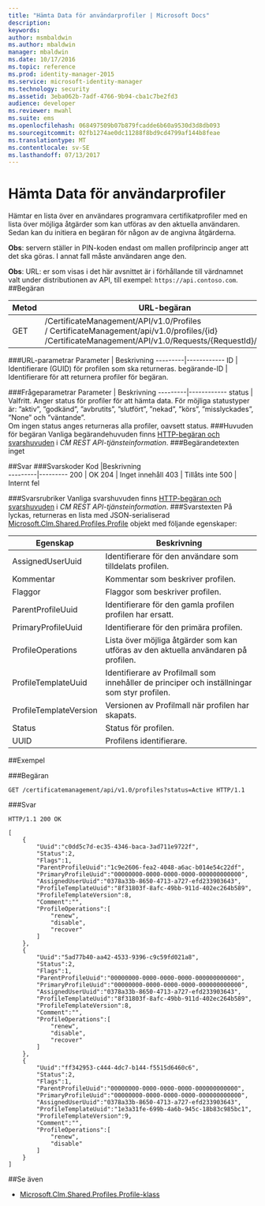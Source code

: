 ```yaml
---
title: "Hämta Data för användarprofiler | Microsoft Docs"
description: 
keywords: 
author: msmbaldwin
ms.author: mbaldwin
manager: mbaldwin
ms.date: 10/17/2016
ms.topic: reference
ms.prod: identity-manager-2015
ms.service: microsoft-identity-manager
ms.technology: security
ms.assetid: 3eba062b-7adf-4766-9b94-cba1c7be2fd3
audience: developer
ms.reviewer: mwahl
ms.suite: ems
ms.openlocfilehash: 068497509b07b879fcadde6b60a9530d3d8db093
ms.sourcegitcommit: 02fb1274ae0dc11288f8bd9cd4799af144b8feae
ms.translationtype: MT
ms.contentlocale: sv-SE
ms.lasthandoff: 07/13/2017
---
```

# <a name="get-profile-data"></a>Hämta Data för användarprofiler
Hämtar en lista över en användares programvara certifikatprofiler med en lista över möjliga åtgärder som kan utföras av den aktuella användaren. Sedan kan du initiera en begäran för någon av de angivna åtgärderna.

**Obs**: servern ställer in PIN-koden endast om mallen profilprincip anger att det ska göras. I annat fall måste användaren ange den.

**Obs**: URL: er som visas i det här avsnittet är i förhållande till värdnamnet valt under distributionen av API, till exempel: `https://api.contoso.com`.
##<a name="request"></a>Begäran


Metod  |URL-begäran  
---------|---------
GET     |/CertificateManagement/API/v1.0/Profiles<br/>/ CertificateManagement/api/v1.0/profiles/{id} <br/>/CertificateManagement/API/v1.0/Requests/{RequestId}/Profiles

###<a name="url-parameters"></a>URL-parametrar
Parameter | Beskrivning
---------|------------
ID | Identifierare (GUID) för profilen som ska returneras.
begärande-ID | Identifierare för att returnera profiler för begäran.

###<a name="query-parameters"></a>Frågeparametrar
Parameter | Beskrivning
---------|------------
status | Valfritt. Anger status för profiler för att hämta data. För möjliga statustyper är: ”aktiv”, ”godkänd”, ”avbrutits”, ”slutfört”, ”nekad”, ”körs”, ”misslyckades”, ”None” och ”väntande”. <br/>Om ingen status anges returneras alla profiler, oavsett status.
###<a name="request-headers"></a>Huvuden för begäran
Vanliga begärandehuvuden finns [HTTP-begäran och svarshuvuden](certificate-management-rest-api-service-details.md#http-request-and-response-headers) i *CM REST API-tjänsteinformation*.
###<a name="request-body"></a>Begärandetexten
inget

##<a name="response"></a>Svar
###<a name="response-codes"></a>Svarskoder
Kod  |Beskrivning  
---------|---------
200 | OK
204 | Inget innehåll
403 | Tillåts inte
500 | Internt fel

###<a name="response-headers"></a>Svarsrubriker
Vanliga svarshuvuden finns [HTTP-begäran och svarshuvuden](certificate-management-rest-api-service-details.md#http-request-and-response-headers) i *CM REST API-tjänsteinformation*.
###<a name="response-body"></a>Svarstexten
På lyckas, returneras en lista med JSON-serialiserad [Microsoft.Clm.Shared.Profiles.Profile](https://msdn.microsoft.com/library/microsoft.clm.shared.profiles.profile.aspx) objekt med följande egenskaper:

Egenskap | Beskrivning
---------|------------
AssignedUserUuid | Identifierare för den användare som tilldelats profilen.
Kommentar | Kommentar som beskriver profilen.
Flaggor | Flaggor som beskriver profilen.
ParentProfileUuid | Identifierare för den gamla profilen profilen har ersatt.
PrimaryProfileUuid | Identifierare för den primära profilen.
ProfileOperations | Lista över möjliga åtgärder som kan utföras av den aktuella användaren på profilen.
ProfileTemplateUuid | Identifierare av Profilmall som innehåller de principer och inställningar som styr profilen.
ProfileTemplateVersion | Versionen av Profilmall när profilen har skapats.
Status | Status för profilen.
UUID | Profilens identifierare.


##<a name="example"></a>Exempel

###<a name="request"></a>Begäran
```
GET /certificatemanagement/api/v1.0/profiles?status=Active HTTP/1.1
```
###<a name="response"></a>Svar
```
HTTP/1.1 200 OK

[
    {
        "Uuid":"c0dd5c7d-ec35-4346-baca-3ad711e9722f",
        "Status":2,
        "Flags":1,
        "ParentProfileUuid":"1c9e2606-fea2-4048-a6ac-b014e54c22df",
        "PrimaryProfileUuid":"00000000-0000-0000-0000-000000000000",
        "AssignedUserUuid":"0378a33b-8650-4713-a727-efd233903643",
        "ProfileTemplateUuid":"8f31803f-8afc-49bb-911d-402ec264b589",
        "ProfileTemplateVersion":8,
        "Comment":"",
        "ProfileOperations":[
            "renew",
            "disable",
            "recover"
        ]
    },
    {
        "Uuid":"5ad77b40-aa42-4533-9396-c9c59fd021a8",
        "Status":2,
        "Flags":1,
        "ParentProfileUuid":"00000000-0000-0000-0000-000000000000",
        "PrimaryProfileUuid":"00000000-0000-0000-0000-000000000000",
        "AssignedUserUuid":"0378a33b-8650-4713-a727-efd233903643",
        "ProfileTemplateUuid":"8f31803f-8afc-49bb-911d-402ec264b589",
        "ProfileTemplateVersion":8,
        "Comment":"",
        "ProfileOperations":[
            "renew",
            "disable",
            "recover"
        ]
    },
    {
        "Uuid":"ff342953-c444-4dc7-b144-f5515d6460c6",
        "Status":2,
        "Flags":1,
        "ParentProfileUuid":"00000000-0000-0000-0000-000000000000",
        "PrimaryProfileUuid":"00000000-0000-0000-0000-000000000000",
        "AssignedUserUuid":"0378a33b-8650-4713-a727-efd233903643",
        "ProfileTemplateUuid":"1e3a31fe-699b-4a6b-945c-18b83c985bc1",
        "ProfileTemplateVersion":9,
        "Comment":"",
        "ProfileOperations":[
            "renew",
            "disable"
        ]
    }
]
```       
##<a name="see-also"></a>Se även

- [Microsoft.Clm.Shared.Profiles.Profile-klass](https://msdn.microsoft.com/library/microsoft.clm.shared.profiles.profile.aspx)
